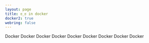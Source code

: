 ```yaml
---
layout: page
title: ಠ_ಠ in docker
docker2: true
webring: false
---
```


Docker Docker Docker Docker Docker Docker Docker Docker Docker
